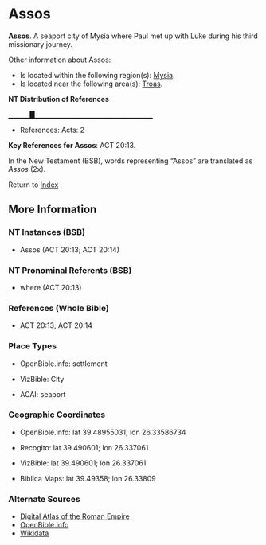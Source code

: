 # Assos
**Assos**. 
A seaport city of Mysia where Paul met up with Luke during his third missionary journey. 




Other information about Assos:


* Is located within the following region(s): 
[Mysia](Mysia.md). 
* Is located near the following area(s): 
[Troas](Troas.md). 


**NT Distribution of References**

▁▁▁▁█▁▁▁▁▁▁▁▁▁▁▁▁▁▁▁▁▁▁▁▁▁▁
* References: Acts: 2



**Key References for Assos**: 
ACT 20:13. 




In the New Testament (BSB), words representing “Assos” are translated as 
*Assos* (2x). 


Return to [Index](00-Index.md)

## More Information

### NT Instances (BSB)

* Assos (ACT 20:13; ACT 20:14)



### NT Pronominal Referents (BSB)

* where (ACT 20:13)



### References (Whole Bible)

* ACT 20:13; ACT 20:14


### Place Types

* OpenBible.info: settlement

* VizBible: City

* ACAI: seaport



### Geographic Coordinates

* OpenBible.info: lat 39.48955031; lon 26.33586734

* Recogito: lat 39.490601; lon 26.337061

* VizBible: lat 39.490601; lon 26.337061

* Biblica Maps: lat 39.49358; lon 26.33809



### Alternate Sources

* [Digital Atlas of the Roman Empire](https://imperium.ahlfeldt.se/places/21199)
* [OpenBible.info](https://www.openbible.info/geo/ancient/a0a2ca7)
* [Wikidata](http://www.wikidata.org/entity/Q744631)



